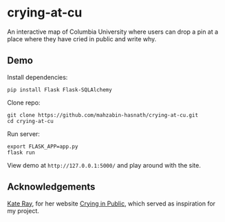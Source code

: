 # crying-at-cu
An interactive map of Columbia University where users can drop a pin at a place where they have cried in public and write why.

## Demo
Install dependencies:
```
pip install Flask Flask-SQLAlchemy
```

Clone repo:
```
git clone https://github.com/mahzabin-hasnath/crying-at-cu.git
cd crying-at-cu
```

Run server:
```
export FLASK_APP=app.py
flask run
```

View demo at `http://127.0.0.1:5000/` and play around with the site.

## Acknowledgements
<a href="https://twitter.com/kraykray">Kate Ray</a>, for her website <a href="https://cryinginpublic.com/">Crying in Public</a>, which served as inspiration for my project.
